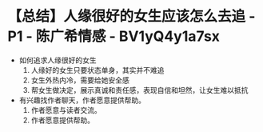 # 【总结】人缘很好的女生应该怎么去追 - P1 - 陈广希情感 - BV1yQ4y1a7sx

-   如何追求人缘很好的女生
    1.  人缘好的女生只要状态单身，其实并不难追
    2.  女生外热内冷，需要给她安全感
    3.  帮女生做决定，展示真诚和责任感，表现自信和坦然，让女生难以抵抗
-   有兴趣找作者聊天，作者愿意提供帮助。
    1.  作者愿意与读者交流。
    2.  作者愿意提供帮助。